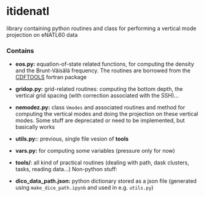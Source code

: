 # itidenatl

library containing python routines and class for performing a vertical mode projection on eNATL60 data

### Contains
* **eos.py:** equation-of-state related functions, for computing the density and the Brunt-Väisälä frequency. The routines are borrowed from the [CDFTOOLS](https://github.com/meom-group/CDFTOOLS) fortran package
* **gridop.py:** grid-related routines: computing the bottom depth, the vertical grid spacing (with correction associated with the SSH)...
* **nemodez.py:** class `Vmodes` and associated routines and method for computing the vertical modes and doing the projection on these vertical modes. Some stuff are deprecated or need to be implemented, but basically works
* **utils.py:**: previous, single file vesion of **tools**
* **vars.py:** for computing some variables (pressure only for now)
* **tools/**: all kind of practical routines (dealing with path, dask clusters, tasks, reading data...) 
Non-python stuff:

* **dico\_data\_path.json:** python dictionary stored as a json file (generated using `make_dico_path.ipynb` and used in e.g. `utils.py`)